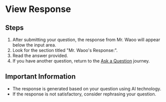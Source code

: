 # View Response

## Steps

1. After submitting your question, the response from Mr. Waoo will appear below the input area.
2. Look for the section titled "Mr. Waoo's Response:".
3. Read the answer provided.
4. If you have another question, return to the [Ask a Question](ask-a-question.md) journey.

## Important Information

- The response is generated based on your question using AI technology.
- If the response is not satisfactory, consider rephrasing your question.

